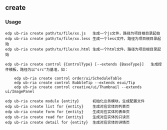 create
-------

### Usage

    edp ub-ria create path/to/file/xx.js   生成一个js文件，路径为项目根目录起始
    edp ub-ria create path/to/file/xx.less 生成一个less文件，路径为项目根目录起始
    edp ub-ria create path/to/file/xx.html 生成一个html文件，路径为项目根目录起始

    edp ub-ria create control {ControlType} [--extends {BaseType}]   生成控件模板，路径为以"src"为基准，如：

        edp ub-ria create control order/ui/ScheduleTable
        edp ub-ria create control BubbleTip --extends esui/Tip
        edp ub-ria create control creative/ui/Thumbnail --extends ui/ImagePanel

    edp ub-ria create module {entity}      初始化业务模块，生成配置文件
    edp ub-ria create list for {entity}    生成对应实体的列表页
    edp ub-ria create form for {entity}    生成对应实体的表单页
    edp ub-ria create read for {entity}    生成对应实体的只读页
    edp ub-ria create detail for {entity}  生成对应实体的详情页
